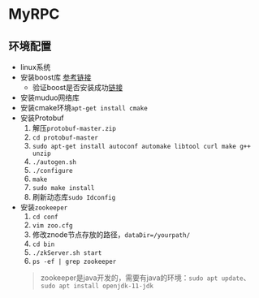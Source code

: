 # MyRPC

## 环境配置
- linux系统
- 安装boost库 [参考链接](https://blog.csdn.net/qq_41854911/article/details/119454212)
  - 验证boost是否安装成功[链接](https://blog.csdn.net/weixin_43910370/article/details/121371181)
- 安装muduo网络库
- 安装cmake环境`apt-get install cmake`
- 安装Protobuf
  1. 解压`protobuf-master.zip`
  2. `cd protobuf-master`
  3. `sudo apt-get install autoconf automake libtool curl make g++ unzip`
  4. `./autogen.sh`
  5. `./configure`
  6. `make`
  7. `sudo make install`
  8. 刷新动态库`sudo Idconfig`
- 安装`zookeeper`
  1. `cd conf`
  2. `vim zoo.cfg`
  3. 修改znode节点存放的路径，`dataDir=/yourpath/`
  4. `cd bin`
  5. `./zkServer.sh start`
  6. `ps -ef | grep zookeeper`
   > zookeeper是java开发的，需要有java的环境：`sudo apt update`、`sudo apt install openjdk-11-jdk`